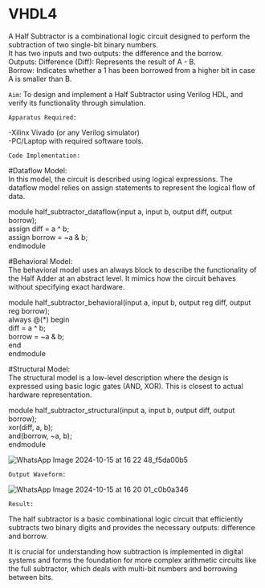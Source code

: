 # VHDL4
A Half Subtractor is a combinational logic circuit designed to perform the subtraction of two single-bit binary numbers. <br>
It has two inputs and two outputs: the difference and the borrow.  <br>
Outputs: Difference (Diff): Represents the result of A - B.  <br>
Borrow: Indicates whether a 1 has been borrowed from a higher bit in case A is smaller than B. <br>

`Aim`:
To design and implement a Half Subtractor using Verilog HDL, and verify its functionality through simulation.

`Apparatus Required:`

-Xilinx Vivado (or any Verilog simulator) <br>
-PC/Laptop with required software tools. <br>

`Code Implementation:`

#Dataflow Model:<br>
In this model, the circuit is described using logical expressions. The dataflow model relies on assign statements to represent the logical flow of data.<br>

module half_subtractor_dataflow(input a, input b, output diff, output borrow);<br>
  assign diff = a ^ b;<br>
  assign borrow = ~a & b;<br>
endmodule<br>


#Behavioral Model: <br>
The behavioral model uses an always block to describe the functionality of the Half Adder at an abstract level. It mimics how the circuit behaves without specifying exact hardware.

module half_subtractor_behavioral(input a, input b, output reg diff, output reg borrow);<br>
  always @(*) begin<br>
    diff = a ^ b;<br>
    borrow = ~a & b;<br>
  end<br>
endmodule<br>

#Structural Model:<br>
The structural model is a low-level description where the design is expressed using basic logic gates (AND, XOR). This is closest to actual hardware representation.<br>

module half_subtractor_structural(input a, input b, output diff, output borrow);<br>
  xor(diff, a, b);<br>
  and(borrow, ~a, b);<br>
endmodule<br>

![WhatsApp Image 2024-10-15 at 16 22 48_f5da00b5](https://github.com/user-attachments/assets/409d6adf-aa42-4fff-a769-6394bb4b95a2)

`Output Waveform:`

![WhatsApp Image 2024-10-15 at 16 20 01_c0b0a346](https://github.com/user-attachments/assets/06781a21-d051-4e1b-994c-14cfdfa9dd6a)

`Result:`

The half subtractor is a basic combinational logic circuit that efficiently subtracts two binary digits and provides the necessary outputs: difference and borrow. <br>

It is crucial for understanding how subtraction is implemented in digital systems and forms the foundation for more complex arithmetic circuits like the full subtractor, which deals with multi-bit numbers and borrowing between bits.








